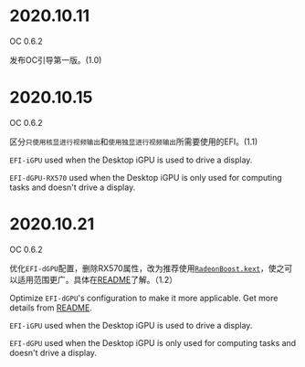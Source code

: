 # 2020.10.11

OC 0.6.2

发布OC引导第一版。(1.0)



# 2020.10.15

OC 0.6.2

区分`只使用核显进行视频输出`和`使用独显进行视频输出`所需要使用的EFI。(1.1)

`EFI-iGPU` used when the Desktop iGPU is used to drive a display.

`EFI-dGPU-RX570` used when the Desktop iGPU is only used for computing tasks and doesn't drive a display.	

# 2020.10.21

OC 0.6.2

优化`EFI-dGPU`配置，删除RX570属性，改为推荐使用[`RadeonBoost.kext`](https://github.com/WenvyG/ASRock-B460M-ITX-ac-Hackintosh/tree/main/RadeonBoost.kext/Contents)，使之可以适用范围更广。具体在[README](https://github.com/WenvyG/ASRock-B460M-ITX-ac-Hackintosh#引导概况)了解。（1.2）

Optimize `EFI-dGPU`'s configuration to make it more applicable. Get more details from [README](https://github.com/WenvyG/ASRock-B460M-ITX-ac-Hackintosh#引导概况).

`EFI-iGPU` used when the Desktop iGPU is used to drive a display.

`EFI-dGPU` used when the Desktop iGPU is only used for computing tasks and doesn't drive a display.	

